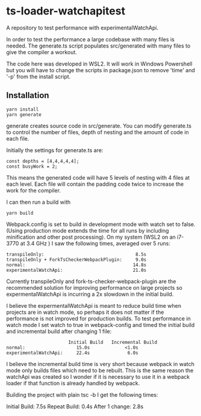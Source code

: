# ts-loader-watchapitest
A repository to test performance with experimentalWatchApi.

In order to test the performance a large codebase with many files is needed.  The generate.ts script populates src/generated with many files to give the compiler a workout.

The code here was developed in WSL2. It will work in Windows Powershell but you will have to change the scripts in package.json to remove 'time' and '-p' from the install script.

## Installation

```
yarn install
yarn generate
```

generate creates source code in src/generate.  You can modify generate.ts to control the number of files, depth of nesting and the amount of code in each file.

Initially the settings for generate.ts are:
```
const depths = [4,4,4,4,4];
const busyWork = 2;
```

This means the generated code will have 5 levels of nesting with 4 files at each level.  Each file will contain the padding code twice to increase the work for the compiler.

I can then run a build with
```
yarn build
```

Webpack.config is set to build in development mode with watch set to false. (Using production mode extends the time for all runs by including minification and other post processing).  On my system (WSL2 on an i7-3770 at 3.4 GHz ) I saw the following times, averaged over 5 runs:

```
transpileOnly:                                  8.5s
transpileOnly + ForkTsCheckerWebpackPlugin:     9.0s
normal:                                        14.8s
experimentalWatchApi:                          21.0s
```

Currently transpileOnly and fork-ts-checker-webpack-plugin are the recommended solution for improving performance on large projects so expermentalWatchApi is incurring a 2x slowdown in the initial build.

I believe the expermentalWatchApi is meant to reduce build time when projects are in watch mode, so perhaps it does not matter if the performance is not improved for production builds. To test performance in watch mode I set watch to true in webpack-config and timed the initial build and incremental build after changing 1 file:
```
                       Initial Build   Incremental Build
normal:                   15.0s             <1.0s
experimentalWatchApi:     22.4s              6.0s
```

I believe the incremental build time is very short because webpack in watch mode only builds files which need to be rebuilt.  This is the same reason the watchApi was created so I wonder if it is necessary to use it in a webpack loader if that function is already handled by webpack.

Building the project with plain tsc -b I get the following times:

Initial Build:  7.5s
Repeat Build:   0.4s
After 1 change: 2.8s






